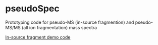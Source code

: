 # pseudoSpec

Prototyping code for pseudo-MS (in-source fragmention) and pseudo-MS/MS (all ion fragmentation) mass spectra

[In-source fragment demo code](http://htmlpreview.github.io/?https://github.com/gggraca/pseudoSpec/blob/main/ISF.html)
